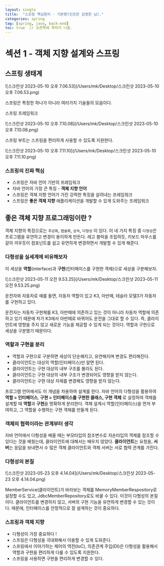```yaml
---
layout: single
title:  "스프링 핵심원리 - 기본편(인프런 김영한 님)."
categories: spring
tag: [spring, java, back-end]
toc: true  // 오른쪽에 목차가 나옴.
---
```


# 섹션 1 - 객체 지향 설계와 스프링

## 스프링 생태계

![스크린샷 2023-05-10 오후 7.06.53](/Users/mk/Desktop/스크린샷 2023-05-10 오후 7.06.53.png)

스프링은 특정한 하나가 아니라 여러가지 기술들의 모음이다. 



스프링 프레임워크

![스크린샷 2023-05-10 오후 7.10.08](/Users/mk/Desktop/스크린샷 2023-05-10 오후 7.10.08.png)



스프링 부트는 스프링을 편리하게 사용할 수 있도록 지원한다. 

![스크린샷 2023-05-10 오후 7.11.10](/Users/mk/Desktop/스크린샷 2023-05-10 오후 7.11.10.png)



### 스프링의 진짜 핵심

- 스프링은 자바 언어 기반의 프레임워크
- 자바 언어의 가장 큰 특징 - **객체 지향 언어**
- 스프링은 객체 지향 언어가 가진 강력한 특징을 살려내는 프레임워크
- 스프링은 **좋은 객체 지향** 애플리케이션을 개발할 수 있게 도와주는 프레임워크



## 좋은 객체 지향 프로그래밍이란 ?

객체 지향의 특징으로는 `추상화`, `캡슐화`, `상속`, `다형성` 이 있다.  이 네 가지 특징 중 `다형성`은 프로그램을 유연하고 변경이 용이하게 만든다. 레고 블럭을 조립하듯, 키보드 마우스를 갈아 끼우듯이 컴포넌트를 쉽고 유연하게 변경하면서 개발할 수 있게 해준다. 



### 다형성을 실세계에 비유해보자

이 세상을 **역할**(interface)과 **구현**(인터페이스를 구현한 객체)으로 세상을 구분해보자. 

![스크린샷 2023-05-11 오전 9.53.25](/Users/mk/Desktop/스크린샷 2023-05-11 오전 9.53.25.png)

운전자와 자동차로 예를 들면, 자동차 역할이 있고 K3, 아반떼, 테슬라 모델3가 자동차를 구현하고 있다. 

운전자는 자동차 구현체를 K3, 아반떼에 의존하고 있는 것이 아니라 자동차 역할에 의존하고 있기 때문에 차가 K3에서 아반떼로 바뀌어도 운전을 그대로 할 수 있다. 즉, 클라이언트에 영향을 주지 않고 새로운 기능을 제공할 수 있게 되는 것이다. 역할과 구현으로 세상을 구분했기 때문이다. 



### 역할과 구현을 분리

- 역할과 구현으로 구분하면 세상이 단순해지고, 유연해지며 변경도 편리해진다.
- 클라이언트는 대상의 역할(인터페이스)만 알면 된다.
- 클라이언트는 구현 대상의 내부 구조를 몰라도 된다.
- 클라이언트는 구현 대상의 내부 구조가 변경되어도 영향을 받지 않는다.
- 클라이언트는 구현 대상 자체를 변경해도 영향을 받지 않는다. 

프로그램 언어에서도 이 개념을 차용하여 설계를 한다. 자바 언어의 다형성을 활용하여 **역할 = 인터페이스**, **구현 = 인터페이스를 구현한 클래스, 구현 객체** 로 설정하여 객체를 설계할 때 **역할**과 **구현**을 명확하게 분리한다. 객체 설계시 역할(인터페이스)을 먼저 부여하고, 그 역할을 수행하는 구현 객체를 만들게 된다.



### 객체의 협력이라는 관계부터 생각

자바 언어에서 다형성을 배울 때는 부모타입의 참조변수로 자손타입의 객체를 참조할 수 있다는 것을 배웠는데, 클라이언트에 대해서는 배우지 않았다. **클라이언트**는 요청을, **서버**는 응답을 보내면서 수 많은 객체 클라이언트와 객체 서버는 서로 협력 관계를 가진다. 



### 다형성의 본질 

![스크린샷 2023-05-23 오후 4.14.04](/Users/mk/Desktop/스크린샷 2023-05-23 오후 4.14.04.png)

MemberService(클라이언트)가 바라보는 객체를 MemoryMemberRespository로 설정할 수도 있고, JdbcMemberRepository로도 바꿀 수 있다. 이것이 다형성의 본질이다. 클라이언트를 변경하지 않고, 서버의 구현 기능을 유연하게 변경할 수 있는 것이다. 때문에, 인터페이스를 안정적으로 잘 설계하는 것이 중요하다. 



### 스프링과 객체 지향

- 다형성이 가장 중요하다 !
- 스프링은 다형성을 극대화해서 이용할 수 있게 도와준다.
- 스프링에서 이야기하는 제어의 역전(IoC), 의존관계 주입(DI)은 다형성을 활용해서 역할과 구현을 편리하게 다룰 수 있도록 지원한다. 
- 스프링을 사용하면 구현을 편리하게 변경할 수 있다. 






















